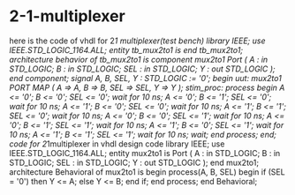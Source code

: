 # 2-1-multiplexer
here is the code of vhdl for 2*1 multiplexer(test bench)
library IEEE;
use IEEE.STD_LOGIC_1164.ALL;
entity tb_mux2to1 is
end tb_mux2to1;
architecture behavior of tb_mux2to1 is
 component mux2to1
 Port (
 A : in STD_LOGIC;
 B : in STD_LOGIC;
 SEL : in STD_LOGIC;
 Y : out STD_LOGIC
 );
 end component;
 signal A, B, SEL, Y : STD_LOGIC := '0';
begin
 uut: mux2to1 PORT MAP (
 A => A,
 B => B,
 SEL => SEL,
 Y => Y
 );
 stim_proc: process
 begin
 A <= '0'; B <= '0'; SEL <= '0'; wait for 10 ns;
 A <= '0'; B <= '1'; SEL <= '0'; wait for 10 ns;
 A <= '1'; B <= '0'; SEL <= '0'; wait for 10 ns;
 A <= '1'; B <= '1'; SEL <= '0'; wait for 10 ns;
 A <= '0'; B <= '0'; SEL <= '1'; wait for 10 ns;
 A <= '0'; B <= '1'; SEL <= '1'; wait for 10 ns;
 A <= '1'; B <= '0'; SEL <= '1'; wait for 10 ns;
 A <= '1'; B <= '1'; SEL <= '1'; wait for 10 ns;
 wait;
 end process;
end;
code for 2*1multiplexer in vhdl design code
library IEEE;
use IEEE.STD_LOGIC_1164.ALL;
entity mux2to1 is
 Port (
 A : in STD_LOGIC;
 B : in STD_LOGIC;
 SEL : in STD_LOGIC;
 Y : out STD_LOGIC
 );
end mux2to1;
architecture Behavioral of mux2to1 is
begin
 process(A, B, SEL)
 begin
 if (SEL = '0') then
 Y <= A;
 else
 Y <= B;
 end if;
 end process;
end Behavioral;

